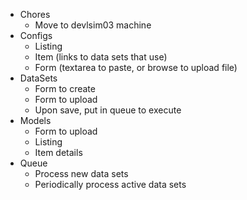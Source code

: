 
 * Chores
   * Move to devlsim03 machine
 * Configs
   * Listing
   * Item (links to data sets that use) 
   * Form (textarea to paste, or browse to upload file)
 * DataSets
   * Form to create
   * Form to upload
   * Upon save, put in queue to execute
 * Models
   * Form to upload
   * Listing
   * Item details
 * Queue
   * Process new data sets
   * Periodically process active data sets
   
